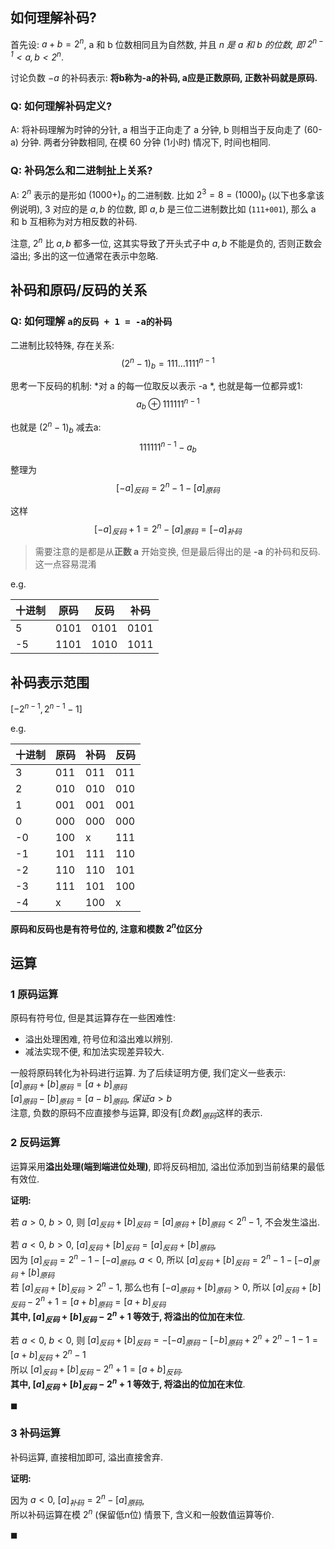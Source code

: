 ## 如何理解补码?

首先设: $a+b=2^n$, a 和 b 位数相同且为自然数, 并且 *n 是 a 和 b 的位数, 即 $2^{n-1}<a,b<2^{n}$*.

讨论负数 $-a$ 的补码表示: **将b称为-a的补码, a应是正数原码, 正数补码就是原码.**

### Q: 如何理解补码定义?

A: 将补码理解为时钟的分针, a 相当于正向走了 a 分钟, b 则相当于反向走了 (60-a) 分钟. 两者分钟数相同, 在模 60 分钟 (1小时) 情况下, 时间也相同.

### Q: 补码怎么和二进制扯上关系?  

A: $2^n$ 表示的是形如 $(1000+)_b$ 的二进制数. 比如 $2^3=8=(1000)_b$ (以下也多拿该例说明), $3$ 对应的是 $a,b$ 的位数, 即 $a,b$ 是三位二进制数比如 (`111+001`), 那么 a 和 b 互相称为对方相反数的补码.  

注意, $2^n$ 比 $a,b$ 都多一位, 这其实导致了开头式子中 $a,b$ 不能是负的, 否则正数会溢出; 多出的这一位通常在表示中忽略.

## 补码和原码/反码的关系

### Q: 如何理解 `a的反码 + 1 = -a的补码`

二进制比较特殊, 存在关系: $$(2^n-1)_b  = 111...1111^{n-1}$$ 

思考一下反码的机制: *对 a 的每一位取反以表示 -a *, 也就是每一位都异或1: $$a_b \oplus 111111^{n-1}$$ 

也就是 $(2^n-1)_b$ 减去a: $$111111^{n-1}-a_b$$ 

整理为 $$[-a]_{反码} = 2^n-1-[a]_{原码}$$

这样 $$[-a]_{反码}+1 = 2^n-[a]_{原码} = [-a]_{补码}$$

> 需要注意的是都是从**正数 a** 开始变换, 但是最后得出的是 **-a** 的补码和反码. 这一点容易混淆

e.g. 

| 十进制 | 原码 | 反码 | 补码 |
| ------ | ---- | ---- | ---- |
| 5      | 0101 | 0101 | 0101 |
| -5     | 1101 | 1010 | 1011 | 

## 补码表示范围
$[-2^{n-1} ,2^{n-1}-1]$

e.g. 

| 十进制 | 原码 | 补码 | 反码 |
| ------ | ---- | ---- | ---- |
| 3      | 011  | 011  |  011    |
| 2      | 010  | 010  |     010 |
| 1      | 001  | 001  |     001 |
| 0      | 000  | 000  |    000  |
| -0     | 100  | x    |    111  |
| -1     | 101  | 111  |   110   |
| -2     | 110  | 110  |   101   |
| -3     | 111  | 101  |    100  |
| -4     | x    | 100  |   x   |

**原码和反码也是有符号位的, 注意和模数 $2^n$位区分**

## 运算

### 1 原码运算

原码有符号位, 但是其运算存在一些困难性:
- 溢出处理困难, 符号位和溢出难以辨别.
- 减法实现不便, 和加法实现差异较大.

一般将原码转化为补码进行运算. 为了后续证明方便, 我们定义一些表示:  
$[a]_{原码}+[b]_{原码}=[a+b]_{原码}$  
$[a]_{原码}-[b]_{原码}=[a-b]_{原码},\ 保证a>b$  
注意, 负数的原码不应直接参与运算, 即没有$[负数]_{原码}$这样的表示.

### 2 反码运算

运算采用**溢出处理(端到端进位处理)**, 即将反码相加, 溢出位添加到当前结果的最低有效位.

**证明:**   

若 $a>0,\ b>0$, 则 $[a]_{反码} + [b]_{反码}=[a]_{原码} + [b]_{原码}<2^n-1$, 不会发生溢出.

若 $a<0,\ b>0$, $[a]_{反码} + [b]_{反码}=[a]_{反码}+[b]_{原码}$,  
因为 $[a]_{反码} = 2^n-1-[-a]_{原码},\ a<0$, 所以 $[a]_{反码} + [b]_{反码}=2^n-1-[-a]_{原码}+[b]_{原码}$  
若 $[a]_{反码} + [b]_{反码}> 2^n-1$, 那么也有 $[-a]_{原码}+[b]_{原码}>0$, 所以 $[a]_{反码} + [b]_{反码}-2^n+1=[a+b]_{原码}=[a+b]_{反码}$   
**其中, $[a]_{反码} + [b]_{反码}-2^n+1$ 等效于, 将溢出的位加在末位**.

若 $a<0,\ b<0$, 则 $[a]_{反码} + [b]_{反码}=-[-a]_{原码} - [-b]_{原码}+2^n+2^n-1-1=[a+b]_{反码}+2^n-1$  
所以 $[a]_{反码} + [b]_{反码}-2^n+1=[a+b]_{反码}$.  
**其中, $[a]_{反码} + [b]_{反码}-2^n+1$ 等效于, 将溢出的位加在末位**.

$\blacksquare$

### 3 补码运算

补码运算, 直接相加即可, 溢出直接舍弃.

**证明:**

因为 $a<0,\ [a]_{补码}=2^n-[a]_{原码}$,   
所以补码运算在模 $2^n$ (保留低n位) 情景下, 含义和一般数值运算等价.

$\blacksquare$